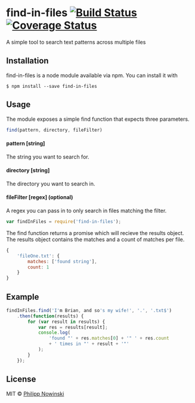 find-in-files [![Build Status](https://travis-ci.org/kaesetoast/find-in-files.svg?branch=master)](https://travis-ci.org/kaesetoast/find-in-files) [![Coverage Status](https://img.shields.io/coveralls/kaesetoast/find-in-files.svg)](https://coveralls.io/r/kaesetoast/find-in-files)
=============

A simple tool to search text patterns across multiple files

## Installation
find-in-files is a node module available via npm. You can install it with
```
$ npm install --save find-in-files
```

## Usage
The module exposes a simple find function that expects three parameters.

```JavaScript
find(pattern, directory, fileFilter)
```

#### pattern [string]
The string you want to search for.

#### directory [string]
The directory you want to search in.

#### fileFilter [regex] \(optional)
A regex you can pass in to only search in files matching the filter.

```JavaScript
var findInFiles = require('find-in-files');
```

The find function returns a promise which will recieve the results object. The results object contains the matches and a count of matches per file.

```JavaScript
{
    'fileOne.txt': {
        matches: ['found string'],
        count: 1
    }
}
```

## Example

```JavaScript
findInFiles.find('I'm Brian, and so's my wife!', '.', '.txt$')
    .then(function(results) {
        for (var result in results) {
            var res = results[result];
            console.log(
                'found "' + res.matches[0] + '" ' + res.count
                + ' times in "' + result + '"'
            );
        }
    });
```

## License

MIT © [Philipp Nowinski](http://philippnowinski.de)
